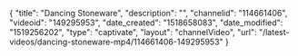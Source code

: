 {
    "title": "Dancing Stoneware",
    "description": "",
    "channelid": "114661406",
    "videoid": "149295953",
    "date_created": "1518658083",
    "date_modified": "1519256202",
    "type": "captivate",
    "layout": "channelVideo",
    "url": "\/latest-videos\/dancing-stoneware-mp4\/114661406-149295953"
}